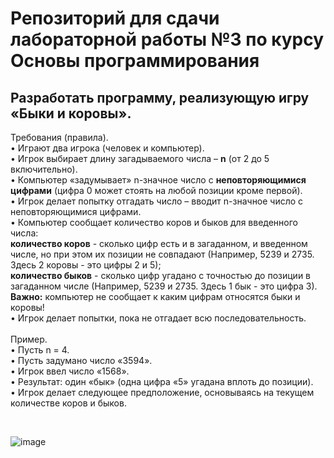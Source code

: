 # Репозиторий для сдачи лабораторной работы №3 по курсу Основы программирования

## Разработать программу, реализующую игру «Быки и коровы».
Требования (правила).<br/>
•	Играют два игрока (человек и компьютер).<br/>
•	Игрок выбирает длину загадываемого числа – **n** (от 2 до 5 включительно).<br/>
•	Компьютер «задумывает» n-значное число с **неповторяющимися цифрами** (цифра 0 может стоять на любой позиции кроме первой).<br/>
•	Игрок делает попытку отгадать число – вводит n-значное число с неповторяющимися цифрами.<br/>
•	Компьютер сообщает количество коров и быков для введенного числа:<br/>
       **количество коров** - сколько цифр есть и в загаданном, и введенном числе, но при этом их позиции не совпадают (Например, 5239 и 2735. Здесь 2 коровы - это цифры 2    и 5);<br/>
       **количество быков** - сколько цифр угадано с точностью до позиции в загаданном числе (Например, 5239 и 2735. Здесь 1 бык - это цифра 3).<br/>
     **Важно:** компьютер не сообщает к каким цифрам относятся быки и коровы! <br/>
•	Игрок делает попытки, пока не отгадает всю последовательность. <br/>
<br/>
Пример.<br/>
•	Пусть n = 4.<br/>
•	Пусть задумано число «3594».<br/>
•	Игрок ввел число «1568».<br/>
•	Результат: один «бык» (одна цифра «5» угадана вплоть до позиции).<br/>
• Игрок делает следующее предположение, основываясь на текущем количестве коров и быков.<br/>

<br/>

![image](https://user-images.githubusercontent.com/43183124/195835227-ea367e1e-0c75-4ed8-97e0-00a5193139e2.png)
